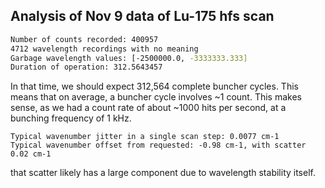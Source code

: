 

## Analysis of Nov 9 data of Lu-175 hfs scan

```bash
Number of counts recorded: 400957
4712 wavelength recordings with no meaning
Garbage wavelength values: [-2500000.0, -3333333.333]
Duration of operation: 312.5643457
```

In that time, we should expect 312,564 complete buncher cycles. This means that on average, a buncher cycle involves ~1 count. This makes sense, as we had a count rate of about ~1000 hits per second, at a bunching frequency of 1 kHz.


```
Typical wavenumber jitter in a single scan step: 0.0077 cm-1
Typical wavenumber offset from requested: -0.98 cm-1, with scatter 0.02 cm-1
```
 that scatter likely has a large component due to wavelength stability itself.